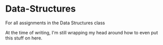 # Data-Structures
For all assignments in the Data Structures class

At the time of writing, I'm still wrapping my head around how to even put this stuff on here.
